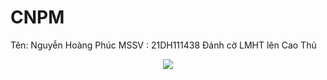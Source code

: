 # CNPM
Tên: Nguyễn Hoàng Phúc
MSSV : 21DH111438
Đánh cờ LMHT lên Cao Thủ
<p align="center">
<img src="![Uploading image.png…]()
">
</p>  
